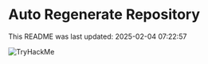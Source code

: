 # Auto Regenerate Repository

This README was last updated: 2025-02-04 07:22:57

 ![TryHackMe](https://tryhackme.com/badge/533634)